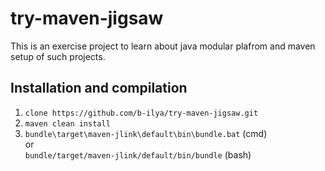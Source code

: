 # try-maven-jigsaw
This is an exercise project to learn about java modular plafrom and maven setup of such projects.
## Installation and compilation
1. `clone https://github.com/b-ilya/try-maven-jigsaw.git`
1. `maven clean install`
1. `bundle\target\maven-jlink\default\bin\bundle.bat` (cmd)\
or\
`bundle/target/maven-jlink/default/bin/bundle` (bash)
